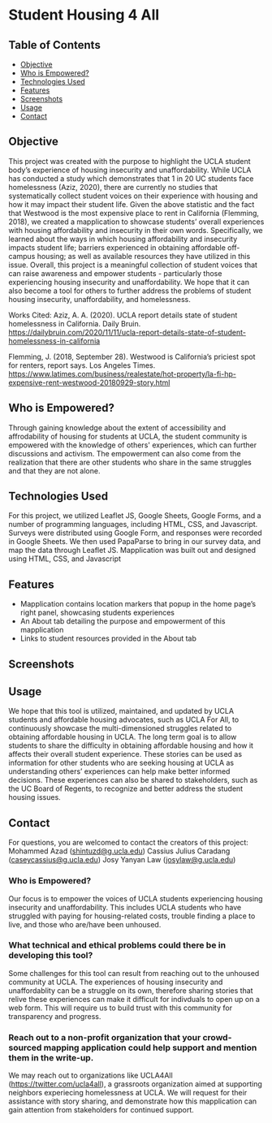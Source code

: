 # Student Housing 4 All

## Table of Contents
* [Objective](#objective)
* [Who is Empowered?](#who-is-empowered?)
* [Technologies Used](#technologies-used)
* [Features](#features)
* [Screenshots](#screenshots)
* [Usage](#usage)
* [Contact](#contact)

## Objective

This project was created with the purpose to highlight the UCLA student body’s experience of housing insecurity and unaffordability. While UCLA has conducted a study which demonstrates that 1 in 20 UC students face homelessness (Aziz, 2020), there are currently no studies that systematically collect student voices on their experience with housing and how it may impact their student life. Given the above statistic and the fact that Westwood is the most expensive place to rent in California (Flemming, 2018), we created a mapplication to showcase students’ overall experiences with housing affordability and insecurity in their own words. Specifically, we learned about the ways in which housing affordability and insecurity impacts student life; barriers experienced in obtaining affordable off-campus housing; as well as available resources they have utilized in this issue. Overall, this project is a meaningful collection of student voices that can raise awareness and empower students - particularly those experiencing housing insecurity and unaffordability. We hope that it can also become a tool for others to further address the problems of student housing insecurity, unaffordability, and homelessness. 

Works Cited: 
Aziz, A. A. (2020). UCLA report details state of student homelessness in California. Daily Bruin. https://dailybruin.com/2020/11/11/ucla-report-details-state-of-student-homelessness-in-california 

Flemming, J. (2018, September 28). Westwood is California’s priciest spot for renters, report says. Los Angeles Times. https://www.latimes.com/business/realestate/hot-property/la-fi-hp-expensive-rent-westwood-20180929-story.html

## Who is Empowered?

Through gaining knowledge about the extent of accessibility and affrodability of housing for students at UCLA, the student community is empowered with the knowledge of others' experiences, which can further discussions and activism. The empowerment can also come from the realization that there are other students who share in the same struggles and that they are not alone.

## Technologies Used

For this project, we utilized Leaflet JS, Google Sheets, Google Forms, and a number of programming languages, including HTML, CSS, and Javascript. Surveys were distributed using Google Form, and responses were recorded in Google Sheets. We then used PapaParse to bring in our survey data, and map the data through Leaflet JS. Mapplication was built out and designed using HTML, CSS, and Javascript

## Features

- Mapplication contains location markers that popup in the home page’s right panel, showcasing students experiences 
- An About tab detailing the purpose and empowerment of this mapplication
- Links to student resources provided in the About tab

## Screenshots

## Usage

We hope that this tool is utilized, maintained, and updated by UCLA students and affordable housing advocates, such as UCLA For All, to continuously showcase the multi-dimensioned struggles related to obtaining affordable housing in UCLA. The long term goal is to allow students to share the difficulty in obtaining affordable housing and how it affects their overall student experience. These stories can be used as information for other students who are seeking housing at UCLA as understanding others’ experiences can help make better informed decisions. These experiences can also be shared to stakeholders, such as the UC Board of Regents, to recognize and better address the student housing issues. 

## Contact

For questions, you are welcomed to contact the creators of this project:
Mohammed Azad (shintuzd@g.ucla.edu)
Cassius Julius Caradang (caseycassius@g.ucla.edu)
Josy Yanyan Law (josylaw@g.ucla.edu)

### Who is Empowered?

Our focus is to empower the voices of UCLA students experiencing housing insecurity and unaffordability. This includes UCLA students who have struggled with paying for housing-related costs, trouble finding a place to live, and those who are/have been unhoused. 

### What technical and ethical problems could there be in developing this tool?

Some challenges for this tool can result from reaching out to the unhoused community at UCLA. The experiences of housing insecurity and unaffordablity can be a struggle on its own, therefore sharing stories that relive these experiences can make it difficult for indivduals to open up on a web form. This will require us to build trust with this community for transparency and progress.

### Reach out to a non-profit organization that your crowd-sourced mapping application could help support and mention them in the write-up.

We may reach out to organizations like UCLA4All (https://twitter.com/ucla4all), a grassroots organization aimed at supporting neighbors experiecing homelessness at UCLA. We will request for their assistance with story sharing, and demonstrate how this mapplication can gain attention from stakeholders for continued support. 
